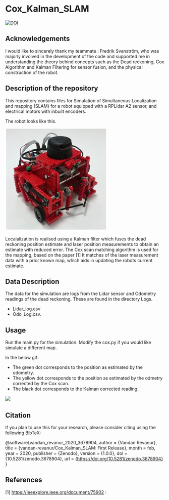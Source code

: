 # Cox_Kalman_SLAM

[![DOI](https://zenodo.org/badge/DOI/10.5281/zenodo.3678904.svg)](https://doi.org/10.5281/zenodo.3678904)

## Acknowledgements

I would like to sincerely thank my teammate : Fredrik Svanström, who was majorly involved in the development of the code and supported me in understanding the theory behind concepts such as the Dead reckoning, Cox Algorithm and Kalman Filtering for sensor fusion, and the physical construction of the robot. 

## Description of the repository

This repository contains files for Simulation of Simultaneous Localization and mapping (SLAM) for a robot equipped with a RPLidar A2 sensor, and electrical motors with inbuilt encoders.

The robot looks like this. 

<img src="Media/robot.png" width="324" height="324">

Localalization is realised using a Kalman filter which fuses the dead reckoning position estimate and
laser position measurements to obtain an estimate with reduced error.
The Cox scan matching algorithm is used for the mapping, based on the paper [1]
It matches of the laser measurement data with a prior known map,  which aids in updating the robots current estimate.



## Data Description

The data for the simulation are logs from the Lidar sensor and Odometry readings of the dead reckoning. 
These are found in the directory Logs. 
* Lidar_log.csv 
* Odo_Log.csv.

## Usage 
 
Run the main.py for the simulation. 
Modify the cox.py if you would like simulate a different map.

In the below gif: 
* The green dot corresponds to the position as estimated by the odometry.
* The yellow dot corresponds to the position as estimated by the odmetry corrected by the Cox scan.
* The black dot corresponds to the Kalman corrected reading.

![](Media/SLAM.gif)

## Citation

If you plan to use this for your research, please consider citing using the following BibTeX:

@software{vandan_revanur_2020_3678904,
  author       = {Vandan Revanur},
  title        = {vandan-revanur/Cox\_Kalman\_SLAM: First Release},
  month        = feb,
  year         = 2020,
  publisher    = {Zenodo},
  version      = {1.0.0},
  doi          = {10.5281/zenodo.3678904},
  url          = {https://doi.org/10.5281/zenodo.3678904}
}

## References

[1] https://ieeexplore.ieee.org/document/75902 : [](docs/cox1991.pdf)

